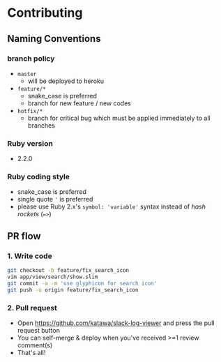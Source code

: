 # Contributing

## Naming Conventions

### branch policy

- `master`
  - will be deployed to heroku
- `feature/*`
  - snake_case is preferred
  - branch for new feature / new codes
- `hotfix/*`
  - branch for critical bug which must be applied immediately to all branches

### Ruby version
- 2.2.0

### Ruby coding style

- snake_case is preferred
- single quote `'` is preferred
- please use Ruby 2.x's `symbol: 'variable'` syntax instead of *hash rockets* (`=>`)


## PR flow

### 1. Write code

```bash
git checkout -b feature/fix_search_icon
vim app/view/search/show.slim
git commit -a -m 'use glyphicon for search icon'
git push -u origin feature/fix_search_icon
```

### 2. Pull request

- Open https://github.com/katawa/slack-log-viewer and press the pull request button
- You can self-merge & deploy when you've received >=1 review comment(s)
- That's all!


